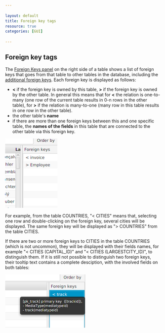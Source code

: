 ```yaml
---

layout: default
title: Foreign key tags 
resource: true
categories: [GUI]

---
```


## Foreign key tags

The [Foreign Keys panel](GUI-Structure) on the right side of a table shows a list of foreign keys that goes from that table to other tables in the database, including the [additional foreign keys](AdditionalForeignKeys).
Each foreign key is displayed as follows:

* **<** if the foreign key is owned by this table, **>** if the foreign key is owned by the other table. In general this means that for **<** the relation is one-to-many (one row of the current table results in 0-n rows in the other table), for **>** if the relation is many-to-one (many row in this table results in one row in the other table).
* the other table's **name**
* if there are more than one foreign keys between this and one specific table, the **names of the fields** in this table that are connected to the other table via this foreign key.  

![Foreign keys](images/foreignkeys.png)

For example, from the table COUNTRIES, "< CITIES" means that, selecting one row and double-clicking on the foreign key, several cities will be displayed.
The same foreign key will be displayed as "> COUNTRIES" from the table CITIES.

If there are two or more foreign keys to CITIES in the table COUNTRIES (which is not uncommon), they will be displayed with their fields names, for example "< CITIES (CAPITAL_ID)" and "< CITIES (LARGESTCITY_ID)",  to distinguish them. If it is still not possible to distinguish two foreign keys, their tooltip text contains a complete desciption, with the involved fields on both tables:

![Foreign keys tooltip](images/foreignkeyTooltip.png)


